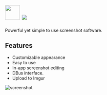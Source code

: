 # <img src="https://raw.githubusercontent.com/majkinetor/au-packages/master/flameshot/icon.png" width="48" height="48"/> [![](https://img.shields.io/chocolatey/v/flameshot.svg?color=red&label=flameshot)](https://chocolatey.org/packages/flameshot)

Powerful yet simple to use screenshot software.

## Features

- Customizable appearance
- Easy to use
- In-app screenshot editing
- DBus interface.
- Upload to Imgur

![screenshot](https://cdn.rawgit.com/majkinetor/chocolatey/master/flameshot/screenshot.gif)
